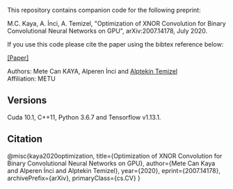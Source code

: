 This repository contains companion code for the following preprint: 
 
M.C. Kaya, A. İnci, A. Temizel, "Optimization of XNOR Convolution for Binary
Convolutional Neural Networks on GPU", arXiv:2007.14178, July 2020.
 
If you use this code please cite the paper using the bibtex reference below:

[[Paper]](https://arxiv.org/abs/2007.14178)

Authors:
Mete Can KAYA,
Alperen İnci and
[Alptekin Temizel](https://scholar.google.com.tr/citations?user=3grTeasAAAAJ&hl=en)  
Affiliation: METU


## Versions

Cuda 10.1, C++11, Python 3.6.7 and Tensorflow v1.13.1.

## Citation
@misc{kaya2020optimization,
    title={Optimization of XNOR Convolution for Binary Convolutional Neural
Networks on GPU},
    author={Mete Can Kaya and Alperen İnci and Alptekin Temizel},
    year={2020},
    eprint={2007.14178},
    archivePrefix={arXiv},
    primaryClass={cs.CV}
}
